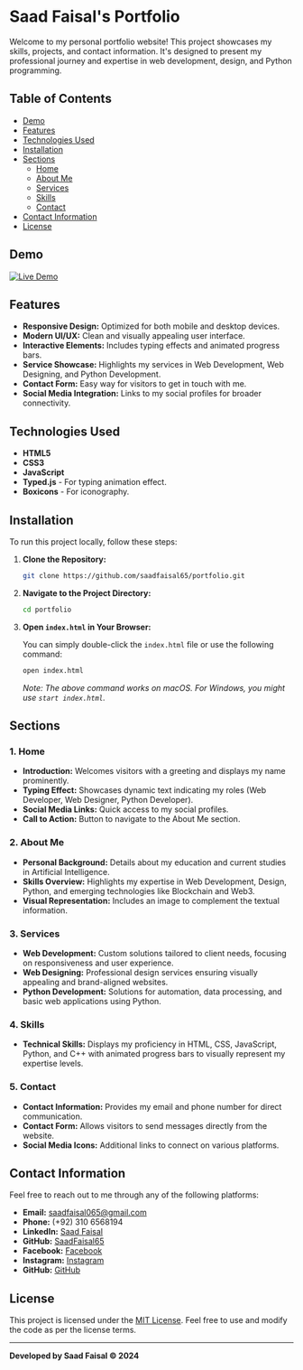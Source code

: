 # Saad Faisal's Portfolio

Welcome to my personal portfolio website! This project showcases my skills, projects, and contact information. It's designed to present my professional journey and expertise in web development, design, and Python programming.

## Table of Contents

- [Demo](#demo)
- [Features](#features)
- [Technologies Used](#technologies-used)
- [Installation](#installation)
- [Sections](#sections)
  - [Home](#1-home)
  - [About Me](#2-about-me)
  - [Services](#3-services)
  - [Skills](#4-skills)
  - [Contact](#5-contact)
- [Contact Information](#contact-information)
- [License](#license)

## Demo

[![Live Demo](https://img.shields.io/badge/Live-Demo-blue)](https://saadfaisal65-portfolio.netlify.app/) <!-- Replace `#` with your live site URL when available -->

## Features

- **Responsive Design:** Optimized for both mobile and desktop devices.
- **Modern UI/UX:** Clean and visually appealing user interface.
- **Interactive Elements:** Includes typing effects and animated progress bars.
- **Service Showcase:** Highlights my services in Web Development, Web Designing, and Python Development.
- **Contact Form:** Easy way for visitors to get in touch with me.
- **Social Media Integration:** Links to my social profiles for broader connectivity.

## Technologies Used

- **HTML5**
- **CSS3**
- **JavaScript**
- **Typed.js** - For typing animation effect.
- **Boxicons** - For iconography.

## Installation

To run this project locally, follow these steps:

1. **Clone the Repository:**

    ```bash
    git clone https://github.com/saadfaisal65/portfolio.git
    ```

2. **Navigate to the Project Directory:**

    ```bash
    cd portfolio
    ```

3. **Open `index.html` in Your Browser:**

    You can simply double-click the `index.html` file or use the following command:

    ```bash
    open index.html
    ```

    *Note: The above command works on macOS. For Windows, you might use `start index.html`.*

## Sections

### 1. Home

- **Introduction:** Welcomes visitors with a greeting and displays my name prominently.
- **Typing Effect:** Showcases dynamic text indicating my roles (Web Developer, Web Designer, Python Developer).
- **Social Media Links:** Quick access to my social profiles.
- **Call to Action:** Button to navigate to the About Me section.

### 2. About Me

- **Personal Background:** Details about my education and current studies in Artificial Intelligence.
- **Skills Overview:** Highlights my expertise in Web Development, Design, Python, and emerging technologies like Blockchain and Web3.
- **Visual Representation:** Includes an image to complement the textual information.

### 3. Services

- **Web Development:** Custom solutions tailored to client needs, focusing on responsiveness and user experience.
- **Web Designing:** Professional design services ensuring visually appealing and brand-aligned websites.
- **Python Development:** Solutions for automation, data processing, and basic web applications using Python.

### 4. Skills

- **Technical Skills:** Displays my proficiency in HTML, CSS, JavaScript, Python, and C++ with animated progress bars to visually represent my expertise levels.

### 5. Contact

- **Contact Information:** Provides my email and phone number for direct communication.
- **Contact Form:** Allows visitors to send messages directly from the website.
- **Social Media Icons:** Additional links to connect on various platforms.

## Contact Information

Feel free to reach out to me through any of the following platforms:

- **Email:** [saadfaisal065@gmail.com](mailto:saadfaisal065@gmail.com)
- **Phone:** (+92) 310 6568194
- **LinkedIn:** [Saad Faisal](https://www.linkedin.com/in/saad-faisal-3a60a8262)
- **GitHub:** [SaadFaisal65](https://github.com/saadfaisal65)
- **Facebook:** [Facebook](https://www.facebook.com/?ref=homescreenpwa)
- **Instagram:** [Instagram](https://www.instagram.com/saad__faisal_/)
- **GitHub:** [GitHub](https://github.com/saadfaisal65)

## License

This project is licensed under the [MIT License](LICENSE). Feel free to use and modify the code as per the license terms.

---

**Developed by Saad Faisal © 2024**
